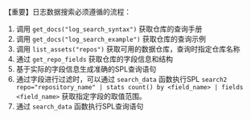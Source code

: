 
【重要】日志数据搜索必须遵循的流程：
1. 调用 `get_docs("log_search_syntax")` 获取仓库的查询手册 
2. 调用 `get_docs("log_search_example")` 获取仓库的查询示例
3. 调用 `list_assets("repos")` 获取可用的数据仓库，查询时指定仓库名称
4. 通过 `get_repo_fields` 获取仓库的字段信息和结构
5. 基于实际的字段信息生成准确的SPL查询语句
6. 通过字段进行过滤时，可以通过 `search_data` 函数执行SPL `search2 repo="repository_name" | stats count() by <field_name> | fields <field_name>` 获取指定字段的取值范围。
7. 通过 `search_data` 函数执行SPL查询语句
